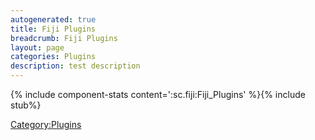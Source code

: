 ```yaml
---
autogenerated: true
title: Fiji Plugins
breadcrumb: Fiji Plugins
layout: page
categories: Plugins
description: test description
---
```


{% include component-stats content=':sc.fiji:Fiji\_Plugins' %}{% include stub%}


[Category:Plugins](Category_Plugins "wikilink")

